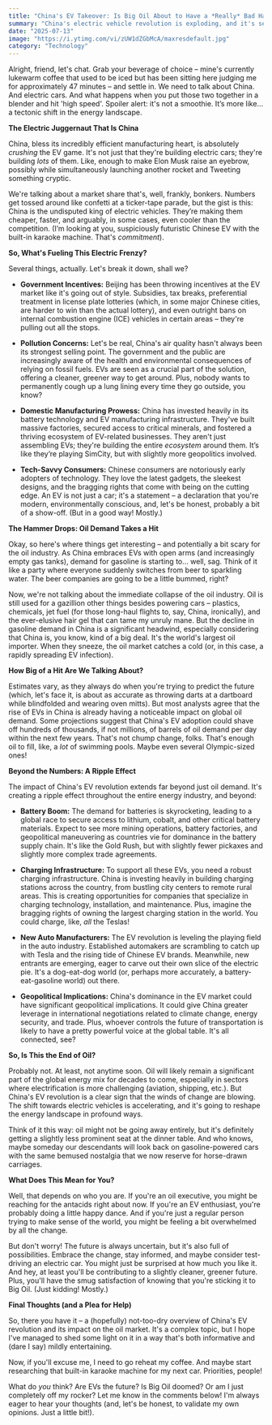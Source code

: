 ```yaml
---
title: "China's EV Takeover: Is Big Oil About to Have a *Really* Bad Hair Day?"
summary: "China's electric vehicle revolution is exploding, and it's sending shockwaves through the global oil market. We explore the rise of Chinese EVs, the impact on oil demand, and whether gasoline's days are numbered. Buckle up, buttercup, it's a bumpy ride!"
date: "2025-07-13"
image: "https://i.ytimg.com/vi/zUW1dZGbMcA/maxresdefault.jpg"
category: "Technology"
---
```


Alright, friend, let's chat. Grab your beverage of choice – mine's currently lukewarm coffee that used to be iced but has been sitting here judging me for approximately 47 minutes – and settle in. We need to talk about China. And electric cars. And what happens when you put those two together in a blender and hit 'high speed'. Spoiler alert: it's not a smoothie. It’s more like… a tectonic shift in the energy landscape.

**The Electric Juggernaut That Is China**

China, bless its incredibly efficient manufacturing heart, is absolutely _crushing_ the EV game. It's not just that they're building electric cars; they're building _lots_ of them. Like, enough to make Elon Musk raise an eyebrow, possibly while simultaneously launching another rocket and Tweeting something cryptic.

We're talking about a market share that's, well, frankly, bonkers. Numbers get tossed around like confetti at a ticker-tape parade, but the gist is this: China is the undisputed king of electric vehicles. They’re making them cheaper, faster, and arguably, in some cases, even cooler than the competition. (I’m looking at you, suspiciously futuristic Chinese EV with the built-in karaoke machine. That's _commitment_).

**So, What's Fueling This Electric Frenzy?**

Several things, actually. Let's break it down, shall we?

- **Government Incentives:** Beijing has been throwing incentives at the EV market like it's going out of style. Subsidies, tax breaks, preferential treatment in license plate lotteries (which, in some major Chinese cities, are harder to win than the actual lottery), and even outright bans on internal combustion engine (ICE) vehicles in certain areas – they're pulling out all the stops.

- **Pollution Concerns:** Let's be real, China's air quality hasn't always been its strongest selling point. The government and the public are increasingly aware of the health and environmental consequences of relying on fossil fuels. EVs are seen as a crucial part of the solution, offering a cleaner, greener way to get around. Plus, nobody wants to permanently cough up a lung lining every time they go outside, you know?

- **Domestic Manufacturing Prowess:** China has invested heavily in its battery technology and EV manufacturing infrastructure. They've built massive factories, secured access to critical minerals, and fostered a thriving ecosystem of EV-related businesses. They aren't just assembling EVs; they're building the entire _ecosystem_ around them. It’s like they’re playing SimCity, but with slightly more geopolitics involved.

- **Tech-Savvy Consumers:** Chinese consumers are notoriously early adopters of technology. They love the latest gadgets, the sleekest designs, and the bragging rights that come with being on the cutting edge. An EV is not just a car; it's a statement – a declaration that you're modern, environmentally conscious, and, let's be honest, probably a bit of a show-off. (But in a good way! Mostly.)

**The Hammer Drops: Oil Demand Takes a Hit**

Okay, so here's where things get interesting – and potentially a bit scary for the oil industry. As China embraces EVs with open arms (and increasingly empty gas tanks), demand for gasoline is starting to… well, sag. Think of it like a party where everyone suddenly switches from beer to sparkling water. The beer companies are going to be a little bummed, right?

Now, we're not talking about the immediate collapse of the oil industry. Oil is still used for a gazillion other things besides powering cars – plastics, chemicals, jet fuel (for those long-haul flights to, say, China, ironically), and the ever-elusive hair gel that can tame my unruly mane. But the decline in gasoline demand in China is a significant headwind, especially considering that China is, you know, kind of a big deal. It's the world's largest oil importer. When they sneeze, the oil market catches a cold (or, in this case, a rapidly spreading EV infection).

**How Big of a Hit Are We Talking About?**

Estimates vary, as they always do when you're trying to predict the future (which, let's face it, is about as accurate as throwing darts at a dartboard while blindfolded and wearing oven mitts). But most analysts agree that the rise of EVs in China is already having a noticeable impact on global oil demand. Some projections suggest that China's EV adoption could shave off hundreds of thousands, if not millions, of barrels of oil demand per day within the next few years. That's not chump change, folks. That's enough oil to fill, like, a _lot_ of swimming pools. Maybe even several Olympic-sized ones!

**Beyond the Numbers: A Ripple Effect**

The impact of China's EV revolution extends far beyond just oil demand. It's creating a ripple effect throughout the entire energy industry, and beyond:

- **Battery Boom:** The demand for batteries is skyrocketing, leading to a global race to secure access to lithium, cobalt, and other critical battery materials. Expect to see more mining operations, battery factories, and geopolitical maneuvering as countries vie for dominance in the battery supply chain. It's like the Gold Rush, but with slightly fewer pickaxes and slightly more complex trade agreements.

- **Charging Infrastructure:** To support all these EVs, you need a robust charging infrastructure. China is investing heavily in building charging stations across the country, from bustling city centers to remote rural areas. This is creating opportunities for companies that specialize in charging technology, installation, and maintenance. Plus, imagine the bragging rights of owning the largest charging station in the world. You could charge, like, _all_ the Teslas!

- **New Auto Manufacturers:** The EV revolution is leveling the playing field in the auto industry. Established automakers are scrambling to catch up with Tesla and the rising tide of Chinese EV brands. Meanwhile, new entrants are emerging, eager to carve out their own slice of the electric pie. It's a dog-eat-dog world (or, perhaps more accurately, a battery-eat-gasoline world) out there.

- **Geopolitical Implications:** China's dominance in the EV market could have significant geopolitical implications. It could give China greater leverage in international negotiations related to climate change, energy security, and trade. Plus, whoever controls the future of transportation is likely to have a pretty powerful voice at the global table. It's all connected, see?

**So, Is This the End of Oil?**

Probably not. At least, not anytime soon. Oil will likely remain a significant part of the global energy mix for decades to come, especially in sectors where electrification is more challenging (aviation, shipping, etc.). But China's EV revolution is a clear sign that the winds of change are blowing. The shift towards electric vehicles is accelerating, and it's going to reshape the energy landscape in profound ways.

Think of it this way: oil might not be going away entirely, but it's definitely getting a slightly less prominent seat at the dinner table. And who knows, maybe someday our descendants will look back on gasoline-powered cars with the same bemused nostalgia that we now reserve for horse-drawn carriages.

**What Does This Mean for You?**

Well, that depends on who you are. If you're an oil executive, you might be reaching for the antacids right about now. If you're an EV enthusiast, you're probably doing a little happy dance. And if you're just a regular person trying to make sense of the world, you might be feeling a bit overwhelmed by all the change.

But don't worry! The future is always uncertain, but it's also full of possibilities. Embrace the change, stay informed, and maybe consider test-driving an electric car. You might just be surprised at how much you like it. And hey, at least you'll be contributing to a slightly cleaner, greener future. Plus, you'll have the smug satisfaction of knowing that you're sticking it to Big Oil. (Just kidding! Mostly.)

**Final Thoughts (and a Plea for Help)**

So, there you have it – a (hopefully) not-too-dry overview of China's EV revolution and its impact on the oil market. It's a complex topic, but I hope I've managed to shed some light on it in a way that's both informative and (dare I say) mildly entertaining.

Now, if you'll excuse me, I need to go reheat my coffee. And maybe start researching that built-in karaoke machine for my next car. Priorities, people!

What do _you_ think? Are EVs the future? Is Big Oil doomed? Or am I just completely off my rocker? Let me know in the comments below! I'm always eager to hear your thoughts (and, let's be honest, to validate my own opinions. Just a little bit!).
